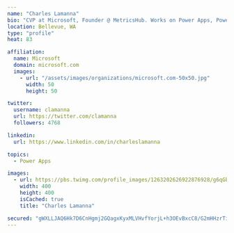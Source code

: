 ```yaml
---
name: "Charles Lamanna"
bio: "CVP at Microsoft, Founder @ MetricsHub. Works on Power Apps, Power Automate, Power Virtual Agent, Common Data Service and Dynamics 365."
location: Bellevue, WA
type: "profile"
heat: 83

affiliation:
  name: Microsoft
  domain: microsoft.com
  images:
    - url: "/assets/images/organizations/microsoft.com-50x50.jpg"
      width: 50
      height: 50

twitter:
  username: clamanna
  url: https://twitter.com/clamanna
  followers: 4768

linkedin:
  url: https://www.linkedin.com/in/charleslamanna

topics:
  - Power Apps

images:
  - url: https://pbs.twimg.com/profile_images/1263202626922876928/g6qGbHZ-_400x400.jpg
    width: 400
    height: 400
    isCached: true
    title: "Charles Lamanna"

secured: "gWXLLJAQ6Hk7D6CnHgmj2GQagxKyxMLVHvfYorjL+h3OEvBxcC8/G2mHHzrTi4YJJhbae/B033IhIYLkJgAfVzUTScaLJcLWMPIroO9wMJRv5EcH9c4WCr5qnuo9CmbDT7CSjqR6zbxK13NX3AkvTAH9KQlGSa+FNEcM3mZqg/Pd1Rj8lCatB91wnm/UWuHyxtviTHPwej3kQgXrjCxefaipBitQLugpkOpTKqAVFwPSxRstOHr24YmwkNjUcLcR7UoSU61dd/e9g/qDcTh9vvEyxKzhVtIwtL7Bl5EDaCmVpA4FtO/tquOxWQjudf6zbZ6E7gLQ0x/pwOFa5LGjezNY75yZ5fl3hNIsN2w3UQG2q3dz8Kj0uRCs/gTP4VzAkEL0Gb3p6bERwgJ/z6162bc/s6AXpYFFbp37vF07Y8I=;p1CNMCZw2Y0o6Nn82pG3Ug=="
---
```


